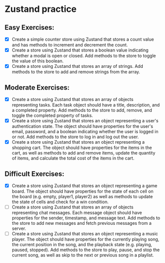 # Zustand practice

## Easy Exercises:

- [x] Create a simple counter store using Zustand that stores a count value and has methods to increment and decrement the count.
- [x] Create a store using Zustand that stores a boolean value indicating whether a modal is open or closed. Add methods to the store to toggle the value of this boolean.
- [x] Create a store using Zustand that stores an array of strings. Add methods to the store to add and remove strings from the array.

## Moderate Exercises:

- [x] Create a store using Zustand that stores an array of objects representing tasks. Each task object should have a title, description, and a completed property. Add methods to the store to add, remove, and toggle the completed property of tasks.
- [x] Create a store using Zustand that stores an object representing a user's authentication state. The object should have properties for the user's email, password, and a boolean indicating whether the user is logged in or not. Add methods to the store to log in and log out the user.
- [x] Create a store using Zustand that stores an object representing a shopping cart. The object should have properties for the items in the cart, as well as methods to add and remove items, update the quantity of items, and calculate the total cost of the items in the cart.

## Difficult Exercises:

- [x] Create a store using Zustand that stores an object representing a game board. The object should have properties for the state of each cell on the board (e.g. empty, player1, player2) as well as methods to update the state of cells and check for a win condition.
- [ ] Create a store using Zustand that stores an array of objects representing chat messages. Each message object should have properties for the sender, timestamp, and message text. Add methods to the store to add new messages and fetch previous messages from a server.
- [ ] Create a store using Zustand that stores an object representing a music player. The object should have properties for the currently playing song, the current position in the song, and the playback state (e.g. playing, paused, stopped). Add methods to the store to play, pause, and stop the current song, as well as skip to the next or previous song in a playlist.
